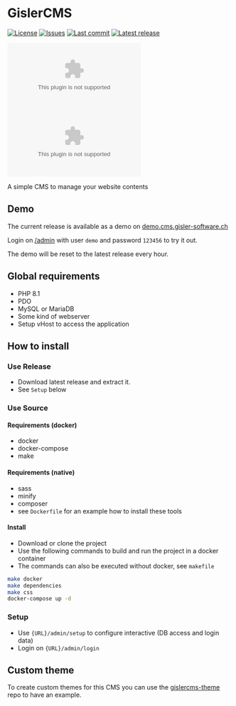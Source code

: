 # GislerCMS

[![License](https://img.shields.io/github/license/dominicgisler/gislercms)](https://github.com/dominicgisler/gislercms/blob/master/LICENSE)
[![Issues](https://img.shields.io/github/issues/dominicgisler/gislercms)](https://github.com/dominicgisler/gislercms/issues)
[![Last commit](https://img.shields.io/github/last-commit/dominicgisler/gislercms/dev)](https://github.com/dominicgisler/gislercms/commits/dev)
[![Latest release](https://img.shields.io/github/release/dominicgisler/gislercms?label=latest+release)](https://github.com/dominicgisler/gislercms/releases/latest)

[![total downloads](https://img.shields.io/github/downloads/dominicgisler/gislercms/gislercms.zip?label=total+downloads)](https://github.com/dominicgisler/gislercms/releases)
[![downloads latest release](https://img.shields.io/github/downloads/dominicgisler/gislercms/latest/gislercms.zip?label=downloads+latest+release)](https://github.com/dominicgisler/gislercms/releases/latest)

A simple CMS to manage your website contents

## Demo

The current release is available as a demo on [demo.cms.gisler-software.ch](https://demo.cms.gisler-software.ch)

Login on [/admin](https://demo.cms.gisler-software.ch/admin) with user `demo` and password `123456` to try it out.

The demo will be reset to the latest release every hour.

## Global requirements

- PHP 8.1
- PDO
- MySQL or MariaDB
- Some kind of webserver
- Setup vHost to access the application

## How to install

### Use Release

- Download latest release and extract it.
- See `Setup` below

### Use Source

#### Requirements (docker)

- docker
- docker-compose
- make

#### Requirements (native)

- sass
- minify
- composer
- see `Dockerfile` for an example how to install these tools

#### Install

- Download or clone the project
- Use the following commands to build and run the project in a docker container
- The commands can also be executed without docker, see `makefile`

```bash
make docker
make dependencies
make css
docker-compose up -d
```

### Setup

- Use `{URL}/admin/setup` to configure interactive (DB access and login data)
- Login on `{URL}/admin/login`

## Custom theme

To create custom themes for this CMS you can use the [gislercms-theme](https://github.com/dominicgisler/gislercms-theme) repo to have an example.
